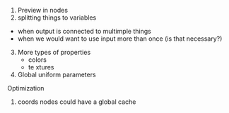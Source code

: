 1. Preview in nodes
2. splitting things to variables
 - when output is connected to multimple things
 - when we would want to use input more than once (is that necessary?)
3. More types of properties
    - colors
    - te xtures
4. Global uniform parameters


Optimization
1. coords nodes could have a global cache